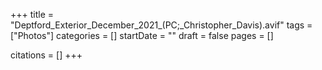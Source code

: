 +++
title = "Deptford_Exterior_December_2021_(PC;_Christopher_Davis).avif"
tags = ["Photos"]
categories = []
startDate = ""
draft = false
pages = []

citations = []
+++
